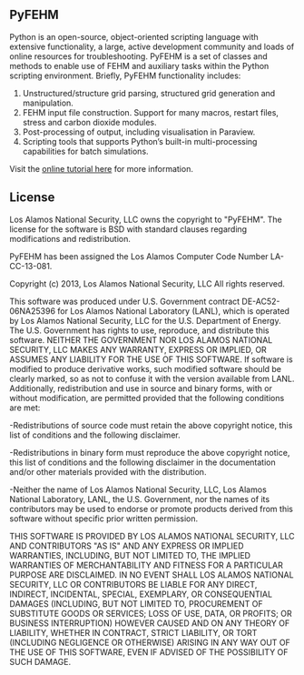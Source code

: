 ## PyFEHM ##

Python is an open-source, object-oriented scripting language with extensive functionality, a large, active development community and loads of online resources for troubleshooting.
PyFEHM is a set of classes and methods to enable use of FEHM and auxiliary tasks within the Python scripting environment.
Briefly, PyFEHM functionality includes:

1. Unstructured/structure grid parsing, structured grid generation and manipulation.
2. FEHM input file construction. Support for many macros, restart files, stress and carbon dioxide modules.
3. Post-processing of output, including visualisation in Paraview.
4. Scripting tools that supports Python’s built-in multi-processing capabilities for batch simulations.

Visit the [online tutorial here](https://lanl.github.io/PyFEHM/) for more information.

## License ##

Los Alamos National Security, LLC owns the copyright to "PyFEHM". The license for the software is BSD with standard clauses regarding modifications and redistribution.

PyFEHM has been assigned the Los Alamos Computer Code Number LA-CC-13-081. 

Copyright (c) 2013, Los Alamos National Security, LLC All rights reserved.

This software was produced under U.S. Government contract DE-AC52-06NA25396 for Los Alamos National Laboratory (LANL), which is operated by Los Alamos National Security, LLC for the U.S. Department of Energy. The U.S. Government has rights to use, reproduce, and distribute this software. NEITHER THE GOVERNMENT NOR LOS ALAMOS NATIONAL SECURITY, LLC MAKES ANY WARRANTY, EXPRESS OR IMPLIED, OR ASSUMES ANY LIABILITY FOR THE USE OF THIS SOFTWARE. If software is modified to produce derivative works, such modified software should be clearly marked, so as not to confuse it with the version available from LANL.
Additionally, redistribution and use in source and binary forms, with or without modification, are permitted provided that the following conditions are met:

-Redistributions of source code must retain the above copyright notice, this list of conditions and the following disclaimer.

-Redistributions in binary form must reproduce the above copyright notice, this list of conditions and the following disclaimer in the documentation and/or other materials provided with the distribution.

-Neither the name of Los Alamos National Security, LLC, Los Alamos National Laboratory, LANL, the U.S. Government, nor the names of its contributors may be used to endorse or promote products derived from this software without specific prior written permission.

THIS SOFTWARE IS PROVIDED BY LOS ALAMOS NATIONAL SECURITY, LLC AND CONTRIBUTORS "AS IS" AND ANY EXPRESS OR IMPLIED WARRANTIES, INCLUDING, BUT NOT LIMITED TO, THE IMPLIED WARRANTIES OF MERCHANTABILITY AND FITNESS FOR A PARTICULAR PURPOSE ARE DISCLAIMED. IN NO EVENT SHALL LOS ALAMOS NATIONAL SECURITY, LLC OR CONTRIBUTORS BE LIABLE FOR ANY DIRECT, INDIRECT, INCIDENTAL, SPECIAL, EXEMPLARY, OR CONSEQUENTIAL DAMAGES (INCLUDING, BUT NOT LIMITED TO, PROCUREMENT OF SUBSTITUTE GOODS OR SERVICES; LOSS OF USE, DATA, OR PROFITS; OR BUSINESS INTERRUPTION) HOWEVER CAUSED AND ON ANY THEORY OF LIABILITY, WHETHER IN CONTRACT, STRICT LIABILITY, OR TORT (INCLUDING NEGLIGENCE OR OTHERWISE) ARISING IN ANY WAY OUT OF THE USE OF THIS SOFTWARE, EVEN IF ADVISED OF THE POSSIBILITY OF SUCH DAMAGE.
